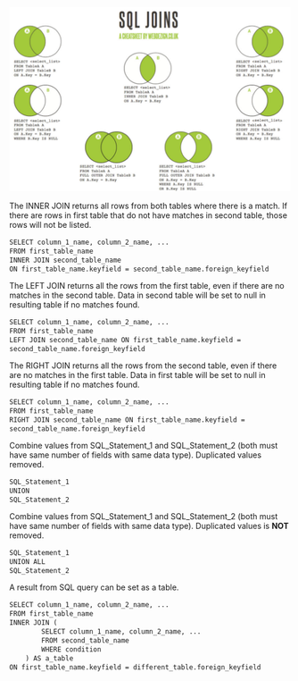 ![Joins](img/SQL-Joins.png)

The INNER JOIN returns all rows from both tables where there is a match. If there are rows in first table that do not have matches in second table, those rows will not be listed.

```
SELECT column_1_name, column_2_name, ...
FROM first_table_name
INNER JOIN second_table_name
ON first_table_name.keyfield = second_table_name.foreign_keyfield
```

The LEFT JOIN returns all the rows from the first table, even if there are no matches in the second table. Data in second table will be set to null in resulting table if no matches found.

```
SELECT column_1_name, column_2_name, ...
FROM first_table_name
LEFT JOIN second_table_name ON first_table_name.keyfield = second_table_name.foreign_keyfield
```

The RIGHT JOIN returns all the rows from the second table, even if there are no matches in the first table. Data in first table will be set to null in resulting table if no matches found.

```
SELECT column_1_name, column_2_name, ...
FROM first_table_name
RIGHT JOIN second_table_name ON first_table_name.keyfield = second_table_name.foreign_keyfield
```


Combine values from SQL_Statement_1 and SQL_Statement_2 (both must have same number of fields with same data type). Duplicated values removed.

```
SQL_Statement_1
UNION
SQL_Statement_2
```

Combine values from SQL_Statement_1 and SQL_Statement_2 (both must have same number of fields with same data type). Duplicated values is **NOT** removed.

```
SQL_Statement_1
UNION ALL
SQL_Statement_2
```

A result from SQL query can be set as a table. 

```
SELECT column_1_name, column_2_name, ...
FROM first_table_name
INNER JOIN (
		SELECT column_1_name, column_2_name, ...
		FROM second_table_name 
		WHERE condition
	) AS a_table
ON first_table_name.keyfield = different_table.foreign_keyfield
```
